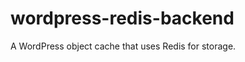 wordpress-redis-backend
=======================

A WordPress object cache that uses Redis for storage.
